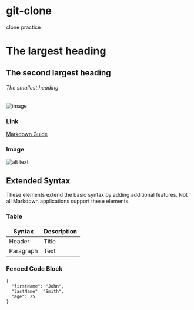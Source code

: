 # git-clone
clone practice

# The largest heading
## The second largest heading
###### The smallest heading
![image](https://user-images.githubusercontent.com/106071798/170238280-fc0e35ed-bdf1-45d9-a6fc-f0ce7a30da8e.png)

### Link

[Markdown Guide](https://www.markdownguide.org)

### Image

![alt text](https://www.markdownguide.org/assets/images/tux.png)

## Extended Syntax

These elements extend the basic syntax by adding additional features. Not all Markdown applications support these elements.

### Table

| Syntax | Description |
| ----------- | ----------- |
| Header | Title |
| Paragraph | Text |

### Fenced Code Block

```
{
  "firstName": "John",
  "lastName": "Smith",
  "age": 25
}
```
